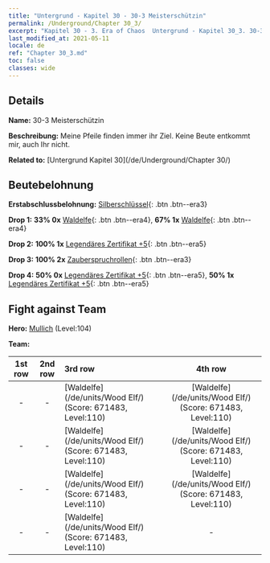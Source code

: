 ```yaml
---
title: "Untergrund - Kapitel 30 - 30-3 Meisterschützin"
permalink: /Underground/Chapter 30_3/
excerpt: "Kapitel 30 - 3. Era of Chaos  Untergrund - Kapitel 30_3. 30-3 Meisterschützin"
last_modified_at: 2021-05-11
locale: de
ref: "Chapter 30_3.md"
toc: false
classes: wide
---
```


## Details

 **Name:** 30-3 Meisterschützin

 **Beschreibung:**       Meine Pfeile finden immer ihr Ziel. Keine Beute entkommt mir, auch Ihr nicht.

 **Related to:** [Untergrund Kapitel 30](/de/Underground/Chapter 30/)

## Beutebelohnung

 **Erstabschlussbelohnung:** [Silberschlüssel](/ItemsDE/con_693/){: .btn .btn--era3}

 **Drop 1:** **33% 0x** [Waldelfe](/ItemsDE/unt_201/){: .btn .btn--era4}, **67% 1x** [Waldelfe](/ItemsDE/unt_201/){: .btn .btn--era4}

 **Drop 2:** **100% 1x** [Legendäres Zertifikat +5](/ItemsDE/mat_102/){: .btn .btn--era5}

 **Drop 3:** **100% 2x** [Zauberspruchrollen](/ItemsDE/con_694/){: .btn .btn--era3}

 **Drop 4:** **50% 0x** [Legendäres Zertifikat +5](/ItemsDE/mat_102/){: .btn .btn--era5}, **50% 1x** [Legendäres Zertifikat +5](/ItemsDE/mat_102/){: .btn .btn--era5}


## Fight against Team
 **Hero:** [Mullich](/de/heroes/Mullich/) (Level:104)

 **Team:**


  | 1st row | 2nd row | 3rd row | 4th row |
  |:----:|:----:|:----|:----:|
  | - | - | [Waldelfe](/de/units/Wood Elf/) (Score: 671483, Level:110)  | [Waldelfe](/de/units/Wood Elf/) (Score: 671483, Level:110)  |
  | - | - | [Waldelfe](/de/units/Wood Elf/) (Score: 671483, Level:110)  | [Waldelfe](/de/units/Wood Elf/) (Score: 671483, Level:110)  |
  | - | - | [Waldelfe](/de/units/Wood Elf/) (Score: 671483, Level:110)  | [Waldelfe](/de/units/Wood Elf/) (Score: 671483, Level:110)  |
  | - | - | [Waldelfe](/de/units/Wood Elf/) (Score: 671483, Level:110)  | - |


